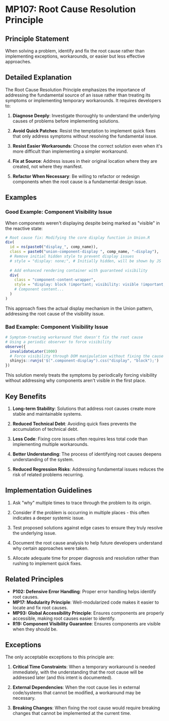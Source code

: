 # MP107: Root Cause Resolution Principle

## Principle Statement

When solving a problem, identify and fix the root cause rather than implementing exceptions, workarounds, or easier but less effective approaches.

## Detailed Explanation

The Root Cause Resolution Principle emphasizes the importance of addressing the fundamental source of an issue rather than treating its symptoms or implementing temporary workarounds. It requires developers to:

1. **Diagnose Deeply**: Investigate thoroughly to understand the underlying causes of problems before implementing solutions.

2. **Avoid Quick Patches**: Resist the temptation to implement quick fixes that only address symptoms without resolving the fundamental issue.

3. **Resist Easier Workarounds**: Choose the correct solution even when it's more difficult than implementing a simpler workaround.

4. **Fix at Source**: Address issues in their original location where they are created, not where they manifest.

5. **Refactor When Necessary**: Be willing to refactor or redesign components when the root cause is a fundamental design issue.

## Examples

### Good Example: Component Visibility Issue

When components weren't displaying despite being marked as "visible" in the reactive state:

```r
# Root cause fix: Modifying the core display function in Union.R
div(
  id = ns(paste0("display_", comp_name)),
  class = paste0("union-component-display ", comp_name, "-display"),
  # Remove initial hidden style to prevent display issues
  # style = "display: none;", # Initially hidden, will be shown by JS
  
  # Add enhanced rendering container with guaranteed visibility
  div(
    class = "component-content-wrapper",
    style = "display: block !important; visibility: visible !important; opacity: 1 !important;",
    # Component content...
  )
)
```

This approach fixes the actual display mechanism in the Union pattern, addressing the root cause of the visibility issue.

### Bad Example: Component Visibility Issue

```r
# Symptom-treating workaround that doesn't fix the root cause
# Using a periodic observer to force visibility
observe({
  invalidateLater(1000)
  # Force visibility through DOM manipulation without fixing the cause
  shinyjs::runjs('$(".component-display").css("display", "block");')
})
```

This solution merely treats the symptoms by periodically forcing visibility without addressing why components aren't visible in the first place.

## Key Benefits

1. **Long-term Stability**: Solutions that address root causes create more stable and maintainable systems.

2. **Reduced Technical Debt**: Avoiding quick fixes prevents the accumulation of technical debt.

3. **Less Code**: Fixing core issues often requires less total code than implementing multiple workarounds.

4. **Better Understanding**: The process of identifying root causes deepens understanding of the system.

5. **Reduced Regression Risks**: Addressing fundamental issues reduces the risk of related problems recurring.

## Implementation Guidelines

1. Ask "why" multiple times to trace through the problem to its origin.

2. Consider if the problem is occurring in multiple places - this often indicates a deeper systemic issue.

3. Test proposed solutions against edge cases to ensure they truly resolve the underlying issue.

4. Document the root cause analysis to help future developers understand why certain approaches were taken.

5. Allocate adequate time for proper diagnosis and resolution rather than rushing to implement quick fixes.

## Related Principles

- **P102: Defensive Error Handling**: Proper error handling helps identify root causes.
- **MP17: Modularity Principle**: Well-modularized code makes it easier to locate and fix root causes.
- **MP93: Global Accessibility Principle**: Ensures components are properly accessible, making root causes easier to identify.
- **R19: Component Visibility Guarantee**: Ensures components are visible when they should be.

## Exceptions

The only acceptable exceptions to this principle are:

1. **Critical Time Constraints**: When a temporary workaround is needed immediately, with the understanding that the root cause will be addressed later (and this intent is documented).

2. **External Dependencies**: When the root cause lies in external code/systems that cannot be modified, a workaround may be necessary.

3. **Breaking Changes**: When fixing the root cause would require breaking changes that cannot be implemented at the current time.

